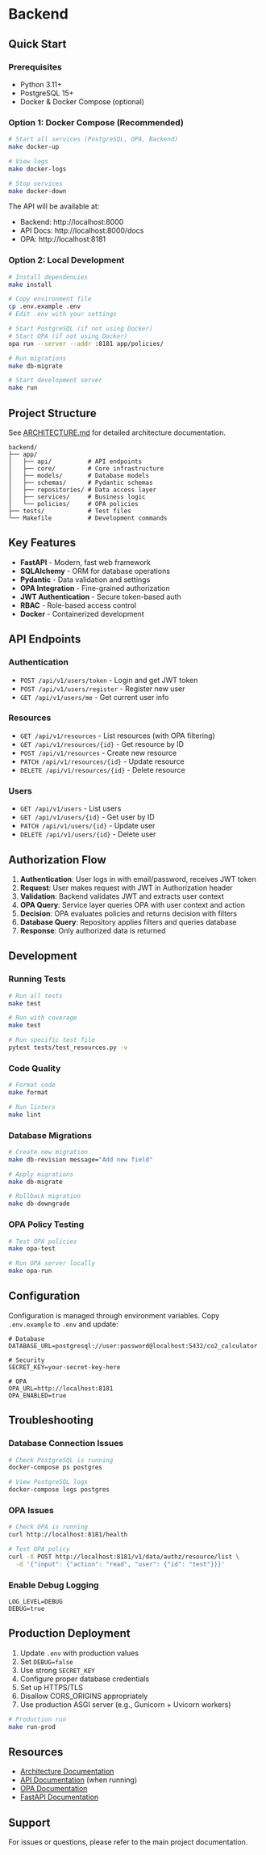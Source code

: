 # Backend

## Quick Start

### Prerequisites

- Python 3.11+
- PostgreSQL 15+
- Docker & Docker Compose (optional)

### Option 1: Docker Compose (Recommended)

```bash
# Start all services (PostgreSQL, OPA, Backend)
make docker-up

# View logs
make docker-logs

# Stop services
make docker-down
```

The API will be available at:

- Backend: http://localhost:8000
- API Docs: http://localhost:8000/docs
- OPA: http://localhost:8181

### Option 2: Local Development

```bash
# Install dependencies
make install

# Copy environment file
cp .env.example .env
# Edit .env with your settings

# Start PostgreSQL (if not using Docker)
# Start OPA (if not using Docker)
opa run --server --addr :8181 app/policies/

# Run migrations
make db-migrate

# Start development server
make run
```

## Project Structure

See [ARCHITECTURE.md](./ARCHITECTURE.md) for detailed architecture documentation.

```
backend/
├── app/
│   ├── api/          # API endpoints
│   ├── core/         # Core infrastructure
│   ├── models/       # Database models
│   ├── schemas/      # Pydantic schemas
│   ├── repositories/ # Data access layer
│   ├── services/     # Business logic
│   └── policies/     # OPA policies
├── tests/            # Test files
└── Makefile          # Development commands
```

## Key Features

- **FastAPI** - Modern, fast web framework
- **SQLAlchemy** - ORM for database operations
- **Pydantic** - Data validation and settings
- **OPA Integration** - Fine-grained authorization
- **JWT Authentication** - Secure token-based auth
- **RBAC** - Role-based access control
- **Docker** - Containerized development

## API Endpoints

### Authentication

- `POST /api/v1/users/token` - Login and get JWT token
- `POST /api/v1/users/register` - Register new user
- `GET /api/v1/users/me` - Get current user info

### Resources

- `GET /api/v1/resources` - List resources (with OPA filtering)
- `GET /api/v1/resources/{id}` - Get resource by ID
- `POST /api/v1/resources` - Create new resource
- `PATCH /api/v1/resources/{id}` - Update resource
- `DELETE /api/v1/resources/{id}` - Delete resource

### Users

- `GET /api/v1/users` - List users
- `GET /api/v1/users/{id}` - Get user by ID
- `PATCH /api/v1/users/{id}` - Update user
- `DELETE /api/v1/users/{id}` - Delete user

## Authorization Flow

1. **Authentication**: User logs in with email/password, receives JWT token
2. **Request**: User makes request with JWT in Authorization header
3. **Validation**: Backend validates JWT and extracts user context
4. **OPA Query**: Service layer queries OPA with user context and action
5. **Decision**: OPA evaluates policies and returns decision with filters
6. **Database Query**: Repository applies filters and queries database
7. **Response**: Only authorized data is returned

## Development

### Running Tests

```bash
# Run all tests
make test

# Run with coverage
make test

# Run specific test file
pytest tests/test_resources.py -v
```

### Code Quality

```bash
# Format code
make format

# Run linters
make lint
```

### Database Migrations

```bash
# Create new migration
make db-revision message="Add new field"

# Apply migrations
make db-migrate

# Rollback migration
make db-downgrade
```

### OPA Policy Testing

```bash
# Test OPA policies
make opa-test

# Run OPA server locally
make opa-run
```

## Configuration

Configuration is managed through environment variables. Copy `.env.example` to `.env` and update:

```env
# Database
DATABASE_URL=postgresql://user:password@localhost:5432/co2_calculator

# Security
SECRET_KEY=your-secret-key-here

# OPA
OPA_URL=http://localhost:8181
OPA_ENABLED=true
```

## Troubleshooting

### Database Connection Issues

```bash
# Check PostgreSQL is running
docker-compose ps postgres

# View PostgreSQL logs
docker-compose logs postgres
```

### OPA Issues

```bash
# Check OPA is running
curl http://localhost:8181/health

# Test OPA policy
curl -X POST http://localhost:8181/v1/data/authz/resource/list \
  -d '{"input": {"action": "read", "user": {"id": "test"}}}'
```

### Enable Debug Logging

```env
LOG_LEVEL=DEBUG
DEBUG=true
```

## Production Deployment

1. Update `.env` with production values
2. Set `DEBUG=false`
3. Use strong `SECRET_KEY`
4. Configure proper database credentials
5. Set up HTTPS/TLS
6. Disallow CORS_ORIGINS appropriately
7. Use production ASGI server (e.g., Gunicorn + Uvicorn workers)

```bash
# Production run
make run-prod
```

## Resources

- [Architecture Documentation](./ARCHITECTURE.md)
- [API Documentation](http://localhost:8000/docs) (when running)
- [OPA Documentation](https://www.openpolicyagent.org/)
- [FastAPI Documentation](https://fastapi.tiangolo.com/)

## Support

For issues or questions, please refer to the main project documentation.
